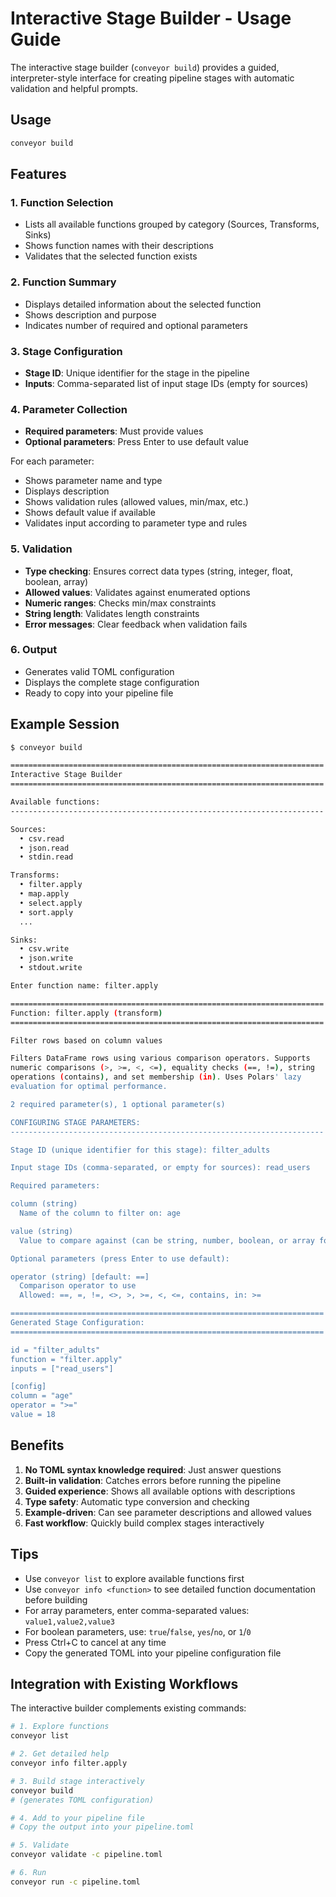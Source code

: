 # Interactive Stage Builder - Usage Guide

The interactive stage builder (`conveyor build`) provides a guided, interpreter-style interface for creating pipeline stages with automatic validation and helpful prompts.

## Usage

```bash
conveyor build
```

## Features

### 1. Function Selection
- Lists all available functions grouped by category (Sources, Transforms, Sinks)
- Shows function names with their descriptions
- Validates that the selected function exists

### 2. Function Summary
- Displays detailed information about the selected function
- Shows description and purpose
- Indicates number of required and optional parameters

### 3. Stage Configuration
- **Stage ID**: Unique identifier for the stage in the pipeline
- **Inputs**: Comma-separated list of input stage IDs (empty for sources)

### 4. Parameter Collection
- **Required parameters**: Must provide values
- **Optional parameters**: Press Enter to use default value

For each parameter:
- Shows parameter name and type
- Displays description
- Shows validation rules (allowed values, min/max, etc.)
- Shows default value if available
- Validates input according to parameter type and rules

### 5. Validation
- **Type checking**: Ensures correct data types (string, integer, float, boolean, array)
- **Allowed values**: Validates against enumerated options
- **Numeric ranges**: Checks min/max constraints
- **String length**: Validates length constraints
- **Error messages**: Clear feedback when validation fails

### 6. Output
- Generates valid TOML configuration
- Displays the complete stage configuration
- Ready to copy into your pipeline file

## Example Session

```bash
$ conveyor build

======================================================================
Interactive Stage Builder
======================================================================

Available functions:
----------------------------------------------------------------------

Sources:
  • csv.read
  • json.read
  • stdin.read

Transforms:
  • filter.apply
  • map.apply
  • select.apply
  • sort.apply
  ...

Sinks:
  • csv.write
  • json.write
  • stdout.write

Enter function name: filter.apply

======================================================================
Function: filter.apply (transform)
======================================================================

Filter rows based on column values

Filters DataFrame rows using various comparison operators. Supports
numeric comparisons (>, >=, <, <=), equality checks (==, !=), string
operations (contains), and set membership (in). Uses Polars' lazy
evaluation for optimal performance.

2 required parameter(s), 1 optional parameter(s)

CONFIGURING STAGE PARAMETERS:
----------------------------------------------------------------------

Stage ID (unique identifier for this stage): filter_adults

Input stage IDs (comma-separated, or empty for sources): read_users

Required parameters:

column (string)
  Name of the column to filter on: age

value (string)
  Value to compare against (can be string, number, boolean, or array for 'in' operator): 18

Optional parameters (press Enter to use default):

operator (string) [default: ==]
  Comparison operator to use
  Allowed: ==, =, !=, <>, >, >=, <, <=, contains, in: >=

======================================================================
Generated Stage Configuration:
======================================================================

id = "filter_adults"
function = "filter.apply"
inputs = ["read_users"]

[config]
column = "age"
operator = ">="
value = 18
```

## Benefits

1. **No TOML syntax knowledge required**: Just answer questions
2. **Built-in validation**: Catches errors before running the pipeline
3. **Guided experience**: Shows all available options with descriptions
4. **Type safety**: Automatic type conversion and checking
5. **Example-driven**: Can see parameter descriptions and allowed values
6. **Fast workflow**: Quickly build complex stages interactively

## Tips

- Use `conveyor list` to explore available functions first
- Use `conveyor info <function>` to see detailed function documentation before building
- For array parameters, enter comma-separated values: `value1,value2,value3`
- For boolean parameters, use: `true`/`false`, `yes`/`no`, or `1`/`0`
- Press Ctrl+C to cancel at any time
- Copy the generated TOML into your pipeline configuration file

## Integration with Existing Workflows

The interactive builder complements existing commands:

```bash
# 1. Explore functions
conveyor list

# 2. Get detailed help
conveyor info filter.apply

# 3. Build stage interactively
conveyor build
# (generates TOML configuration)

# 4. Add to your pipeline file
# Copy the output into your pipeline.toml

# 5. Validate
conveyor validate -c pipeline.toml

# 6. Run
conveyor run -c pipeline.toml
```
